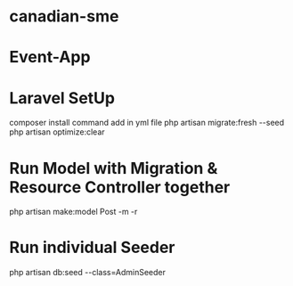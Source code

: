 # canadian-sme
# Event-App
# Laravel SetUp
composer install command add in yml file 
php artisan migrate:fresh --seed
php artisan optimize:clear

# Run Model with Migration & Resource Controller together
php artisan make:model Post -m -r

# Run individual Seeder
php artisan db:seed --class=AdminSeeder
